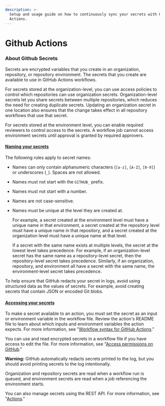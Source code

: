 ```yaml
---
description: >-
  Setup and usage guide on how to continuously sync your secrets with Github
  Actions.
---
```


# Github Actions

### About Github Secrets

Secrets are encrypted variables that you create in an organization, repository, or repository environment. The secrets that you create are available to use in GitHub Actions workflows.&#x20;

For secrets stored at the organization-level, you can use access policies to control which repositories can use organization secrets. Organization-level secrets let you share secrets between multiple repositories, which reduces the need for creating duplicate secrets. Updating an organization secret in one location also ensures that the change takes effect in all repository workflows that use that secret.

For secrets stored at the environment level, you can enable required reviewers to control access to the secrets. A workflow job cannot access environment secrets until approval is granted by required approvers.

#### [Naming your secrets](https://docs.github.com/en/actions/security-guides/encrypted-secrets#naming-your-secrets) <a href="#naming-your-secrets" id="naming-your-secrets"></a>

The following rules apply to secret names:

* Names can only contain alphanumeric characters (`[a-z]`, `[A-Z]`, `[0-9]`) or underscores (`_`). Spaces are not allowed.
* Names must not start with the `GITHUB_` prefix.
* Names must not start with a number.
* Names are not case-sensitive.
*   Names must be unique at the level they are created at.

    For example, a secret created at the environment level must have a unique name in that environment, a secret created at the repository level must have a unique name in that repository, and a secret created at the organization level must have a unique name at that level.

    If a secret with the same name exists at multiple levels, the secret at the lowest level takes precedence. For example, if an organization-level secret has the same name as a repository-level secret, then the repository-level secret takes precedence. Similarly, if an organization, repository, and environment all have a secret with the same name, the environment-level secret takes precedence.

To help ensure that GitHub redacts your secret in logs, avoid using structured data as the values of secrets. For example, avoid creating secrets that contain JSON or encoded Git blobs.

#### [Accessing your secrets](https://docs.github.com/en/actions/security-guides/encrypted-secrets#accessing-your-secrets) <a href="#accessing-your-secrets" id="accessing-your-secrets"></a>

To make a secret available to an action, you must set the secret as an input or environment variable in the workflow file. Review the action's README file to learn about which inputs and environment variables the action expects. For more information, see "[Workflow syntax for GitHub Actions](https://docs.github.com/en/actions/using-workflows/workflow-syntax-for-github-actions#jobsjob\_idstepsenv)."

You can use and read encrypted secrets in a workflow file if you have access to edit the file. For more information, see "[Access permissions on GitHub](https://docs.github.com/en/get-started/learning-about-github/access-permissions-on-github)."

**Warning:** GitHub automatically redacts secrets printed to the log, but you should avoid printing secrets to the log intentionally.

Organization and repository secrets are read when a workflow run is queued, and environment secrets are read when a job referencing the environment starts.

You can also manage secrets using the REST API. For more information, see "[Actions](https://docs.github.com/en/rest/actions#secrets)."
